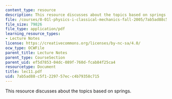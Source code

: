 ```yaml
---
content_type: resource
description: This resource discusses about the topics based on springs.
file: /courses/8-01l-physics-i-classical-mechanics-fall-2005/7ab5ad88c5f1229757ecc4b79358c715_lec11.pdf
file_size: 79826
file_type: application/pdf
learning_resource_types:
- Lecture Notes
license: https://creativecommons.org/licenses/by-nc-sa/4.0/
ocw_type: OCWFile
parent_title: Lecture Notes
parent_type: CourseSection
parent_uid: ef5d7853-04dc-089f-760d-fcab84f25ca4
resourcetype: Document
title: lec11.pdf
uid: 7ab5ad88-c5f1-2297-57ec-c4b79358c715
---
```

This resource discusses about the topics based on springs.